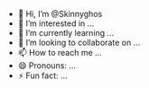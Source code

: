 - 👋 Hi, I’m @Skinnyghos
- 👀 I’m interested in ...
- 🌱 I’m currently learning ...
- 💞️ I’m looking to collaborate on ...
- 📫 How to reach me ...
- 😄 Pronouns: ...
- ⚡ Fun fact: ...

<!---
Skinnyghos/Skinnyghos is a ✨ special ✨ repository because its `README.md` (this file) appears on your GitHub profile.
You can click the Preview link to take a look at your changes.
--->
